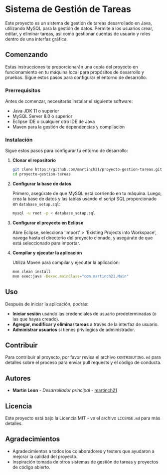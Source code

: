 # Sistema de Gestión de Tareas

Este proyecto es un sistema de gestión de tareas desarrollado en Java, utilizando MySQL para la gestión de datos. Permite a los usuarios crear, editar, y eliminar tareas, así como gestionar cuentas de usuario y roles dentro de una interfaz gráfica.

## Comenzando

Estas instrucciones te proporcionarán una copia del proyecto en funcionamiento en tu máquina local para propósitos de desarrollo y pruebas. Sigue estos pasos para configurar el entorno de desarrollo.

### Prerrequisitos

Antes de comenzar, necesitarás instalar el siguiente software:

- Java JDK 11 o superior
- MySQL Server 8.0 o superior
- Eclipse IDE o cualquier otro IDE de Java
- Maven para la gestión de dependencias y compilación

### Instalación

Sigue estos pasos para configurar tu entorno de desarrollo:

1. **Clonar el repositorio**

    ```bash
    git clone https://github.com/martinch21/proyecto-gestion-tareas.git
    cd proyecto-gestion-tareas
    ```

2. **Configurar la base de datos**

    Primero, asegúrate de que MySQL está corriendo en tu máquina. Luego, crea la base de datos y las tablas usando el script SQL proporcionado en `database_setup.sql`:

    ```bash
    mysql -u root -p < database_setup.sql
    ```

3. **Configurar el proyecto en Eclipse**

    Abre Eclipse, selecciona 'Import' > 'Existing Projects into Workspace', navega hasta el directorio del proyecto clonado, y asegúrate de que está seleccionado para importar.

4. **Compilar y ejecutar la aplicación**

    Utiliza Maven para compilar y ejecutar la aplicación:

    ```bash
    mvn clean install
    mvn exec:java -Dexec.mainClass="com.martinch21.Main"
    ```

## Uso

Después de iniciar la aplicación, podrás:

- **Iniciar sesión** usando las credenciales de usuario predeterminadas (o las que hayas creado).
- **Agregar, modificar y eliminar tareas** a través de la interfaz de usuario.
- **Administrar usuarios** si tienes privilegios de administrador.

## Contribuir

Para contribuir al proyecto, por favor revisa el archivo `CONTRIBUTING.md` para detalles sobre el proceso para enviar pull requests y el código de conducta.

## Autores

- **Martin Leon** - *Desarrollador principal* - [martinch21](https://github.com/martinch21)

## Licencia

Este proyecto está bajo la Licencia MIT - ve el archivo `LICENSE.md` para más detalles.

## Agradecimientos

- Agradecimientos a todos los colaboradores y testers que ayudaron a mejorar la calidad del proyecto.
- Inspiración tomada de otros sistemas de gestión de tareas y proyectos de código abierto.
